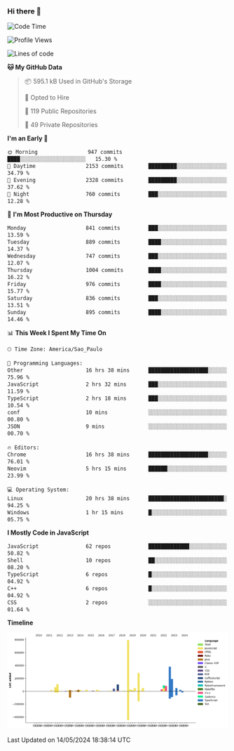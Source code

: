 ### Hi there 👋

<!--START_SECTION:waka-->
![Code Time](http://img.shields.io/badge/Code%20Time-5%2C969%20hrs%205%20mins-blue)

![Profile Views](http://img.shields.io/badge/Profile%20Views-0-blue)

![Lines of code](https://img.shields.io/badge/From%20Hello%20World%20I%27ve%20Written-2.5%20million%20lines%20of%20code-blue)

**🐱 My GitHub Data** 

> 📦 595.1 kB Used in GitHub's Storage 
 > 
> 💼 Opted to Hire
 > 
> 📜 119 Public Repositories 
 > 
> 🔑 49 Private Repositories 
 > 
**I'm an Early 🐤** 

```text
🌞 Morning                947 commits         ████░░░░░░░░░░░░░░░░░░░░░   15.30 % 
🌆 Daytime                2153 commits        █████████░░░░░░░░░░░░░░░░   34.79 % 
🌃 Evening                2328 commits        █████████░░░░░░░░░░░░░░░░   37.62 % 
🌙 Night                  760 commits         ███░░░░░░░░░░░░░░░░░░░░░░   12.28 % 
```
📅 **I'm Most Productive on Thursday** 

```text
Monday                   841 commits         ███░░░░░░░░░░░░░░░░░░░░░░   13.59 % 
Tuesday                  889 commits         ████░░░░░░░░░░░░░░░░░░░░░   14.37 % 
Wednesday                747 commits         ███░░░░░░░░░░░░░░░░░░░░░░   12.07 % 
Thursday                 1004 commits        ████░░░░░░░░░░░░░░░░░░░░░   16.22 % 
Friday                   976 commits         ████░░░░░░░░░░░░░░░░░░░░░   15.77 % 
Saturday                 836 commits         ███░░░░░░░░░░░░░░░░░░░░░░   13.51 % 
Sunday                   895 commits         ████░░░░░░░░░░░░░░░░░░░░░   14.46 % 
```


📊 **This Week I Spent My Time On** 

```text
🕑︎ Time Zone: America/Sao_Paulo

💬 Programming Languages: 
Other                    16 hrs 38 mins      ███████████████████░░░░░░   75.96 % 
JavaScript               2 hrs 32 mins       ███░░░░░░░░░░░░░░░░░░░░░░   11.59 % 
TypeScript               2 hrs 18 mins       ███░░░░░░░░░░░░░░░░░░░░░░   10.54 % 
conf                     10 mins             ░░░░░░░░░░░░░░░░░░░░░░░░░   00.80 % 
JSON                     9 mins              ░░░░░░░░░░░░░░░░░░░░░░░░░   00.70 % 

🔥 Editors: 
Chrome                   16 hrs 38 mins      ███████████████████░░░░░░   76.01 % 
Neovim                   5 hrs 15 mins       ██████░░░░░░░░░░░░░░░░░░░   23.99 % 

💻 Operating System: 
Linux                    20 hrs 38 mins      ████████████████████████░   94.25 % 
Windows                  1 hr 15 mins        █░░░░░░░░░░░░░░░░░░░░░░░░   05.75 % 
```

**I Mostly Code in JavaScript** 

```text
JavaScript               62 repos            █████████████░░░░░░░░░░░░   50.82 % 
Shell                    10 repos            ██░░░░░░░░░░░░░░░░░░░░░░░   08.20 % 
TypeScript               6 repos             █░░░░░░░░░░░░░░░░░░░░░░░░   04.92 % 
C++                      6 repos             █░░░░░░░░░░░░░░░░░░░░░░░░   04.92 % 
CSS                      2 repos             ░░░░░░░░░░░░░░░░░░░░░░░░░   01.64 % 
```



**Timeline**

![Lines of Code chart](https://raw.githubusercontent.com/jampow/jampow/master/assets/bar_graph.png)


 Last Updated on 14/05/2024 18:38:14 UTC
<!--END_SECTION:waka-->
